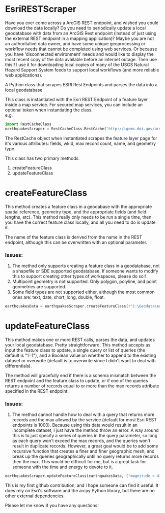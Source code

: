 EsriRESTScraper
===============

Have you ever come across a ArcGIS REST endpoint, and wished you could download the data locally?  Do you need to periodically update a local geodatabase with data from an ArcGIS Rest endpoint (instead of just using the external REST endpoint in a mapping application)?  Maybe you are not an authoritative data owner, and have some unique geoprocessing or workflow needs that cannot be completed using web services.   Or because you have 'disconnected environment' needs and would like to display the most recent copy of the data available before an internet outage.  Then use this!! I use it for downloading local copies of many of the USGS Natural Hazard Support System feeds to support local workflows (and more reliable web applications).   

A Python class that scrapes ESRI Rest Endpoints and parses the data into a local geodatabase

This class is instantiated with the Esri REST Endpoint of a feature layer inside a map service.  For secured map services, you can include an optional token when instantiating the class. 
<br> e.g. 
```python
import RestCacheClass
earthquakesScraper = RestCacheClass.RestCache("http://igems.doi.gov/arcgis/rest/services/igems_haz/MapServer/3")
```


The RestCache object when instantiated scrapes the feature layer page for it's various attributes: fields, wkid, max record count, name, and geometry type.

This class has two primary methods:

1. createFeatureClass
2. updateFeatureClass

createFeatureClass
==================

This method creates a feature class in a geodabase with the appropriate spatial reference, geometry type, and the appropriate fields (and field lengths, etc).  This method really only needs to be run a single time, then you have the correct feature class locally, and all you need to do is update it.

The name of the feature class is derived from the name in the REST endpoint, although this can be overwritten with an optional parameter.  

### Issues:

1.  The method only supports creating a feature class in a geodatabase, not a shapefile or SDE supported geodatabase.  If someone wants to modify this to support creating other types of workspaces, please do so!!
2.  Multipoint geometry is not supported.  Only polygon, polyline, and point geometries are supported.  
3.  Some field types are not supported either, although the most common ones are: text, date, short, long, double, float.

```python
earthquakesData = earthquakesScraper.createFeatureClass(r'C:\Geodata\earthquakes.gdb', 'earthquakes')
```

updateFeatureClass
==================

This method makes one or more REST calls, parses the data, and updates your local geodatabase.  Pretty straightforward.  This method accepts as input the feature class to update, a single query or list of queries (the default is "1=1"), and a Boolean value on whether to append to the existing dataset or overwrite (default is to overwrite since I didn't want to deal with differentials).

The method will gracefully end if there is a schema mismatch between the REST endpoint and the feature class to update, or if one of the queries returns a number of records equal to or more than the max records attribute specified in the REST endpoint.  

### Issues:

1. The method cannot handle how to deal with a query that returns more records and the max allowed by the service (default for most Esri REST endpoints is 1000).  Because using this data would result in an incomplete dataset, I just have the method throw an error.  A way around this is to just specify a series of queries in the query parameter, so long as each query won't exceed the max records, and the queries won't result in duplicate records.  However, a great goal would be to add some recursive function that creates a finer and finer geographic mesh, and break up the queries geographically until no query returns more records then the max.  This would be difficult for me, but is a great task for someone with the time and energy to devote to it.    

```python
earthquakesScraper.updateFeatureClass(earthquakesData, ["magnitude > 4"])
```

This is my first github contribution, and I hope someone can find it useful.  It does rely on Esri's software and the arcpy Python library, but there are no other external dependencies.  

Please let me know if you have any questions!



